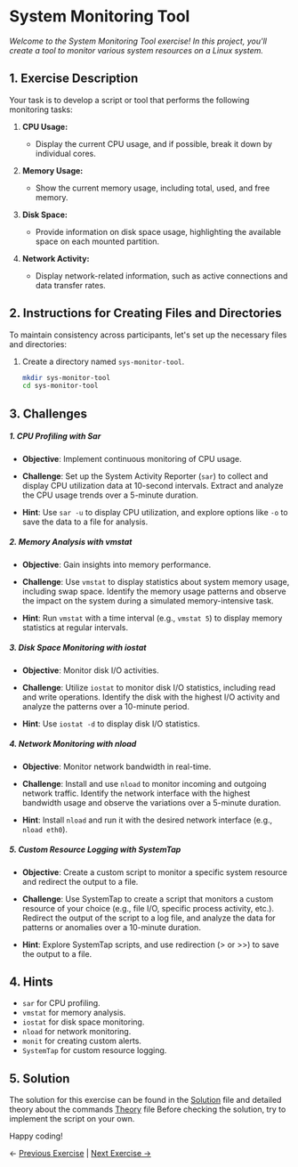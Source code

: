 # System Monitoring Tool

_Welcome to the System Monitoring Tool exercise! In this project, you'll create a tool to monitor various system resources on a Linux system._

## 1. Exercise Description

Your task is to develop a script or tool that performs the following monitoring tasks:

1. **CPU Usage:**

   - Display the current CPU usage, and if possible, break it down by individual cores.

2. **Memory Usage:**

   - Show the current memory usage, including total, used, and free memory.

3. **Disk Space:**

   - Provide information on disk space usage, highlighting the available space on each mounted partition.

4. **Network Activity:**
   - Display network-related information, such as active connections and data transfer rates.

## 2. Instructions for Creating Files and Directories

To maintain consistency across participants, let's set up the necessary files and directories:

1. Create a directory named `sys-monitor-tool`.
   ```bash
   mkdir sys-monitor-tool
   cd sys-monitor-tool
   ```

## 3. Challenges

##### 1. **CPU Profiling with Sar**

- **Objective**: Implement continuous monitoring of CPU usage.
- **Challenge**: Set up the System Activity Reporter (`sar`) to collect and display CPU utilization data at 10-second intervals. Extract and analyze the CPU usage trends over a 5-minute duration.

- **Hint**: Use `sar -u` to display CPU utilization, and explore options like `-o` to save the data to a file for analysis.

##### 2. Memory Analysis with vmstat

- **Objective**: Gain insights into memory performance.

- **Challenge**: Use `vmstat` to display statistics about system memory usage, including swap space. Identify the memory usage patterns and observe the impact on the system during a simulated memory-intensive task.

- **Hint**: Run `vmstat` with a time interval (e.g., `vmstat 5`) to display memory statistics at regular intervals.

##### 3. Disk Space Monitoring with iostat

- **Objective**: Monitor disk I/O activities.

- **Challenge**: Utilize `iostat` to monitor disk I/O statistics, including read and write operations. Identify the disk with the highest I/O activity and analyze the patterns over a 10-minute period.

- **Hint**: Use `iostat -d` to display disk I/O statistics.

##### 4. Network Monitoring with nload

- **Objective**: Monitor network bandwidth in real-time.

- **Challenge**: Install and use `nload` to monitor incoming and outgoing network traffic. Identify the network interface with the highest bandwidth usage and observe the variations over a 5-minute duration.

- **Hint**: Install `nload` and run it with the desired network interface (e.g., `nload eth0`).

<!-- ##### 5. Custom Alerts with Monit

- **Objective**: Set up automated alerts for critical system conditions.

- **Challenge**: Install and configure `monit` to monitor CPU usage, memory, and disk space. Create custom alerts to notify you when any of these metrics exceed predefined thresholds. Test the alerts by triggering simulated resource-intensive tasks.

- **Hint**: Use `monit` configuration files to define monitoring rules and actions. -->

##### 5. Custom Resource Logging with SystemTap

- **Objective**: Create a custom script to monitor a specific system resource and redirect the output to a file.

- **Challenge**: Use SystemTap to create a script that monitors a custom resource of your choice (e.g., file I/O, specific process activity, etc.). Redirect the output of the script to a log file, and analyze the data for patterns or anomalies over a 10-minute duration.

- **Hint**: Explore SystemTap scripts, and use redirection (> or >>) to save the output to a file.

## 4. Hints

- `sar` for CPU profiling.
- `vmstat` for memory analysis.
- `iostat` for disk space monitoring.
- `nload` for network monitoring.
- `monit` for creating custom alerts.
- `SystemTap` for custom resource logging.

## 5. Solution

The solution for this exercise can be found in the [Solution](./solution.md) file and detailed theory about the commands [Theory](./theory.md) file Before checking the solution, try to implement the script on your own.

Happy coding!

← [Previous Exercise](../1-Automated-Backup-Script/README.md) | [Next Exercise →](../3-Package-Manager-Simulator/README.md)

